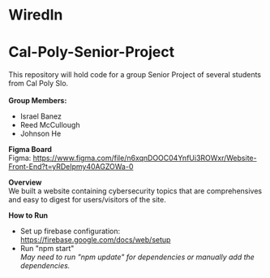 # WiredIn
# Cal-Poly-Senior-Project

This repository will hold code for a group Senior Project of several students from Cal Poly Slo.</br>
</br>
**Group Members:** </br>

- Israel Banez </br>
- Reed McCullough </br>
- Johnson He </br>

**Figma Board** </br>
Figma: https://www.figma.com/file/n6xqnDOOC04YnfUi3ROWxr/Website-Front-End?t=yRDeIpmy40AGZOWa-0 </br>

**Overview** </br>
We built a website containing cybersecurity topics that are comprehensives and easy to digest for users/visitors of the site. </br>

**How to Run** </br>
- Set up firebase configuration:</br>
https://firebase.google.com/docs/web/setup
- Run "npm start"</br>
*May need to run "npm update" for dependencies or manually add the dependencies.* </br>
